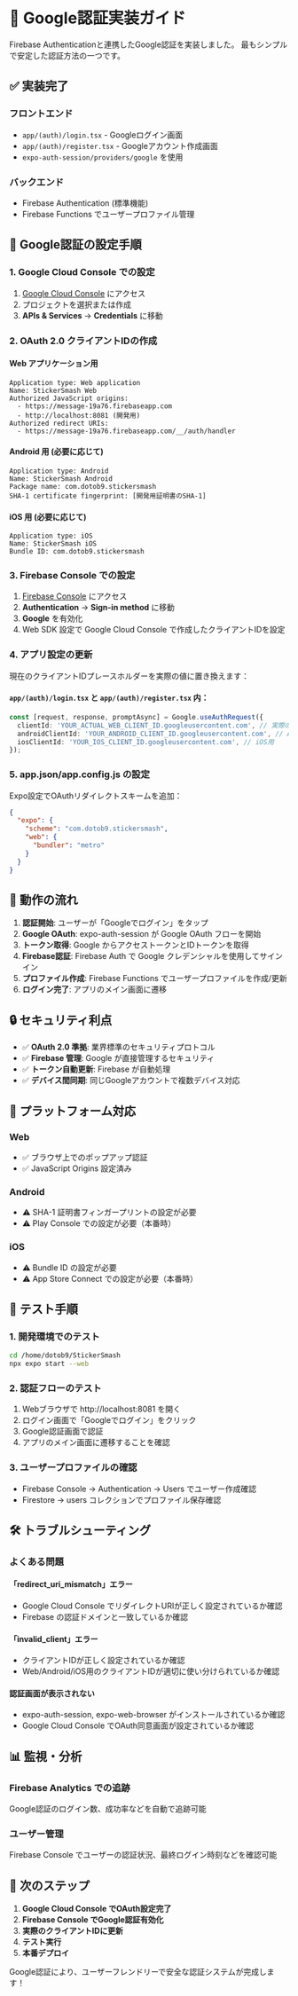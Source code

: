 # 🎯 Google認証実装ガイド

Firebase Authenticationと連携したGoogle認証を実装しました。
最もシンプルで安定した認証方法の一つです。

## ✅ 実装完了

### フロントエンド
- `app/(auth)/login.tsx` - Googleログイン画面
- `app/(auth)/register.tsx` - Googleアカウント作成画面
- `expo-auth-session/providers/google` を使用

### バックエンド
- Firebase Authentication (標準機能)
- Firebase Functions でユーザープロファイル管理

## 🔧 Google認証の設定手順

### 1. Google Cloud Console での設定

1. [Google Cloud Console](https://console.cloud.google.com/) にアクセス
2. プロジェクトを選択または作成
3. **APIs & Services** → **Credentials** に移動

### 2. OAuth 2.0 クライアントIDの作成

#### Web アプリケーション用
```
Application type: Web application
Name: StickerSmash Web
Authorized JavaScript origins:
  - https://message-19a76.firebaseapp.com
  - http://localhost:8081 (開発用)
Authorized redirect URIs:
  - https://message-19a76.firebaseapp.com/__/auth/handler
```

#### Android 用 (必要に応じて)
```
Application type: Android
Name: StickerSmash Android
Package name: com.dotob9.stickersmash
SHA-1 certificate fingerprint: [開発用証明書のSHA-1]
```

#### iOS 用 (必要に応じて)
```
Application type: iOS
Name: StickerSmash iOS
Bundle ID: com.dotob9.stickersmash
```

### 3. Firebase Console での設定

1. [Firebase Console](https://console.firebase.google.com/project/message-19a76) にアクセス
2. **Authentication** → **Sign-in method** に移動
3. **Google** を有効化
4. Web SDK 設定で Google Cloud Console で作成したクライアントIDを設定

### 4. アプリ設定の更新

現在のクライアントIDプレースホルダーを実際の値に置き換えます：

#### `app/(auth)/login.tsx` と `app/(auth)/register.tsx` 内：
```typescript
const [request, response, promptAsync] = Google.useAuthRequest({
  clientId: 'YOUR_ACTUAL_WEB_CLIENT_ID.googleusercontent.com', // 実際のWeb用クライアントID
  androidClientId: 'YOUR_ANDROID_CLIENT_ID.googleusercontent.com', // Android用
  iosClientId: 'YOUR_IOS_CLIENT_ID.googleusercontent.com', // iOS用
});
```

### 5. app.json/app.config.js の設定

Expo設定でOAuthリダイレクトスキームを追加：

```json
{
  "expo": {
    "scheme": "com.dotob9.stickersmash",
    "web": {
      "bundler": "metro"
    }
  }
}
```

## 🚀 動作の流れ

1. **認証開始**: ユーザーが「Googleでログイン」をタップ
2. **Google OAuth**: expo-auth-session が Google OAuth フローを開始
3. **トークン取得**: Google からアクセストークンとIDトークンを取得
4. **Firebase認証**: Firebase Auth で Google クレデンシャルを使用してサインイン
5. **プロファイル作成**: Firebase Functions でユーザープロファイルを作成/更新
6. **ログイン完了**: アプリのメイン画面に遷移

## 🔒 セキュリティ利点

- ✅ **OAuth 2.0 準拠**: 業界標準のセキュリティプロトコル
- ✅ **Firebase 管理**: Google が直接管理するセキュリティ
- ✅ **トークン自動更新**: Firebase が自動処理
- ✅ **デバイス間同期**: 同じGoogleアカウントで複数デバイス対応

## 📱 プラットフォーム対応

### Web
- ✅ ブラウザ上でのポップアップ認証
- ✅ JavaScript Origins 設定済み

### Android
- ⚠️ SHA-1 証明書フィンガープリントの設定が必要
- ⚠️ Play Console での設定が必要（本番時）

### iOS
- ⚠️ Bundle ID の設定が必要
- ⚠️ App Store Connect での設定が必要（本番時）

## 🧪 テスト手順

### 1. 開発環境でのテスト
```bash
cd /home/dotob9/StickerSmash
npx expo start --web
```

### 2. 認証フローのテスト
1. Webブラウザで http://localhost:8081 を開く
2. ログイン画面で「Googleでログイン」をクリック
3. Google認証画面で認証
4. アプリのメイン画面に遷移することを確認

### 3. ユーザープロファイルの確認
- Firebase Console → Authentication → Users でユーザー作成確認
- Firestore → users コレクションでプロファイル保存確認

## 🛠️ トラブルシューティング

### よくある問題

#### 「redirect_uri_mismatch」エラー
- Google Cloud Console でリダイレクトURIが正しく設定されているか確認
- Firebase の認証ドメインと一致しているか確認

#### 「invalid_client」エラー
- クライアントIDが正しく設定されているか確認
- Web/Android/iOS用のクライアントIDが適切に使い分けられているか確認

#### 認証画面が表示されない
- expo-auth-session, expo-web-browser がインストールされているか確認
- Google Cloud Console でOAuth同意画面が設定されているか確認

## 📊 監視・分析

### Firebase Analytics での追跡
Google認証のログイン数、成功率などを自動で追跡可能

### ユーザー管理
Firebase Console でユーザーの認証状況、最終ログイン時刻などを確認可能

## 🎉 次のステップ

1. **Google Cloud Console でOAuth設定完了**
2. **Firebase Console でGoogle認証有効化**
3. **実際のクライアントIDに更新**
4. **テスト実行**
5. **本番デプロイ**

Google認証により、ユーザーフレンドリーで安全な認証システムが完成します！